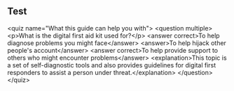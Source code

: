 
## Test

&lt;quiz name=&quot;What this guide can help you with&quot;&gt;
    &lt;question multiple&gt;
        &lt;p&gt;What is the digital first aid kit used for?&lt;/p&gt;
        &lt;answer correct&gt;To help diagnose problems you might face&lt;/answer&gt;
        &lt;answer&gt;To help hijack other people&#39;s account&lt;/answer&gt;
        &lt;answer correct&gt;To help provide support to others who might encounter problems&lt;/answer&gt;
        &lt;explanation&gt;This topic is a set of self-diagnostic tools and also provides guidelines for digital first responders to assist a person under threat.&lt;/explanation&gt;
    &lt;/question&gt;
&lt;/quiz&gt;